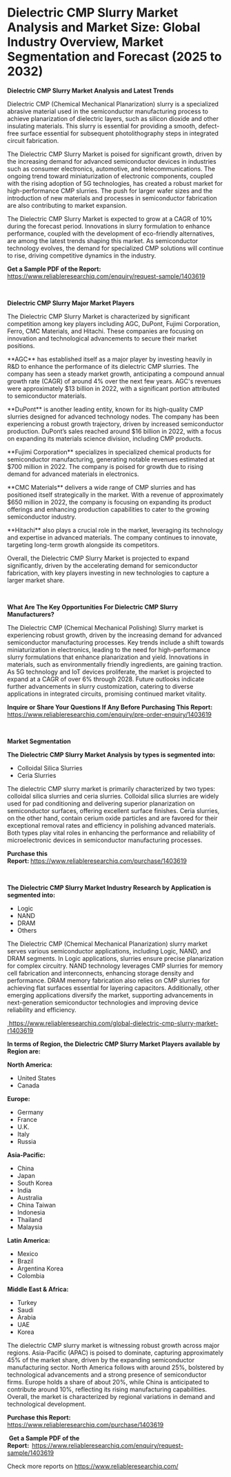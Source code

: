 <p><h1>Dielectric CMP Slurry Market Analysis and Market Size: Global Industry Overview, Market Segmentation and Forecast (2025 to 2032)</h1></p><p><strong>Dielectric CMP Slurry Market Analysis and Latest Trends</strong></p>
<p><p>Dielectric CMP (Chemical Mechanical Planarization) slurry is a specialized abrasive material used in the semiconductor manufacturing process to achieve planarization of dielectric layers, such as silicon dioxide and other insulating materials. This slurry is essential for providing a smooth, defect-free surface essential for subsequent photolithography steps in integrated circuit fabrication.</p><p>The Dielectric CMP Slurry Market is poised for significant growth, driven by the increasing demand for advanced semiconductor devices in industries such as consumer electronics, automotive, and telecommunications. The ongoing trend toward miniaturization of electronic components, coupled with the rising adoption of 5G technologies, has created a robust market for high-performance CMP slurries. The push for larger wafer sizes and the introduction of new materials and processes in semiconductor fabrication are also contributing to market expansion.</p><p>The Dielectric CMP Slurry Market is expected to grow at a CAGR of 10% during the forecast period. Innovations in slurry formulation to enhance performance, coupled with the development of eco-friendly alternatives, are among the latest trends shaping this market. As semiconductor technology evolves, the demand for specialized CMP solutions will continue to rise, driving competitive dynamics in the industry.</p></p>
<p><strong>Get a Sample PDF of the Report:&nbsp;</strong> <a href="https://www.reliableresearchiq.com/enquiry/request-sample/1403619?utm_campaign=1087&utm_medium=2&utm_source=Github&utm_content=ia&utm_term=13012025&utm_id=dielectric-cmp-slurry">https://www.reliableresearchiq.com/enquiry/request-sample/1403619</a></p>
<p>&nbsp;</p>
<p><strong>Dielectric CMP Slurry Major Market Players</strong></p>
<p><p>The Dielectric CMP Slurry Market is characterized by significant competition among key players including AGC, DuPont, Fujimi Corporation, Ferro, CMC Materials, and Hitachi. These companies are focusing on innovation and technological advancements to secure their market positions.</p><p>**AGC** has established itself as a major player by investing heavily in R&D to enhance the performance of its dielectric CMP slurries. The company has seen a steady market growth, anticipating a compound annual growth rate (CAGR) of around 4% over the next few years. AGC's revenues were approximately $13 billion in 2022, with a significant portion attributed to semiconductor materials.</p><p>**DuPont** is another leading entity, known for its high-quality CMP slurries designed for advanced technology nodes. The company has been experiencing a robust growth trajectory, driven by increased semiconductor production. DuPont’s sales reached around $16 billion in 2022, with a focus on expanding its materials science division, including CMP products.</p><p>**Fujimi Corporation** specializes in specialized chemical products for semiconductor manufacturing, generating notable revenues estimated at $700 million in 2022. The company is poised for growth due to rising demand for advanced materials in electronics.</p><p>**CMC Materials** delivers a wide range of CMP slurries and has positioned itself strategically in the market. With a revenue of approximately $650 million in 2022, the company is focusing on expanding its product offerings and enhancing production capabilities to cater to the growing semiconductor industry.</p><p>**Hitachi** also plays a crucial role in the market, leveraging its technology and expertise in advanced materials. The company continues to innovate, targeting long-term growth alongside its competitors.</p><p>Overall, the Dielectric CMP Slurry Market is projected to expand significantly, driven by the accelerating demand for semiconductor fabrication, with key players investing in new technologies to capture a larger market share.</p></p>
<p>&nbsp;</p>
<p><strong>What Are The Key Opportunities For Dielectric CMP Slurry Manufacturers?</strong></p>
<p><p>The Dielectric CMP (Chemical Mechanical Polishing) Slurry market is experiencing robust growth, driven by the increasing demand for advanced semiconductor manufacturing processes. Key trends include a shift towards miniaturization in electronics, leading to the need for high-performance slurry formulations that enhance planarization and yield. Innovations in materials, such as environmentally friendly ingredients, are gaining traction. As 5G technology and IoT devices proliferate, the market is projected to expand at a CAGR of over 6% through 2028. Future outlooks indicate further advancements in slurry customization, catering to diverse applications in integrated circuits, promising continued market vitality.</p></p>
<p><strong>Inquire or Share Your Questions If Any Before Purchasing This Report:</strong> <a href="https://www.reliableresearchiq.com/enquiry/pre-order-enquiry/1403619?utm_campaign=1087&utm_medium=2&utm_source=Github&utm_content=ia&utm_term=13012025&utm_id=dielectric-cmp-slurry">https://www.reliableresearchiq.com/enquiry/pre-order-enquiry/1403619</a></p>
<p>&nbsp;</p>
<p><strong>Market Segmentation</strong></p>
<p><strong>The Dielectric CMP Slurry Market Analysis by types is segmented into:</strong></p>
<p><ul><li>Colloidal Silica Slurries</li><li>Ceria Slurries</li></ul></p>
<p><p>The dielectric CMP slurry market is primarily characterized by two types: colloidal silica slurries and ceria slurries. Colloidal silica slurries are widely used for pad conditioning and delivering superior planarization on semiconductor surfaces, offering excellent surface finishes. Ceria slurries, on the other hand, contain cerium oxide particles and are favored for their exceptional removal rates and efficiency in polishing advanced materials. Both types play vital roles in enhancing the performance and reliability of microelectronic devices in semiconductor manufacturing processes.</p></p>
<p><strong>Purchase this Report:&nbsp;</strong><a href="https://www.reliableresearchiq.com/purchase/1403619?utm_campaign=1087&utm_medium=2&utm_source=Github&utm_content=ia&utm_term=13012025&utm_id=dielectric-cmp-slurry">https://www.reliableresearchiq.com/purchase/1403619</a></p>
<p>&nbsp;</p>
<p><strong>The Dielectric CMP Slurry Market Industry Research by Application is segmented into:</strong></p>
<p><ul><li>Logic</li><li>NAND</li><li>DRAM</li><li>Others</li></ul></p>
<p><p>The Dielectric CMP (Chemical Mechanical Planarization) slurry market serves various semiconductor applications, including Logic, NAND, and DRAM segments. In Logic applications, slurries ensure precise planarization for complex circuitry. NAND technology leverages CMP slurries for memory cell fabrication and interconnects, enhancing storage density and performance. DRAM memory fabrication also relies on CMP slurries for achieving flat surfaces essential for layering capacitors. Additionally, other emerging applications diversify the market, supporting advancements in next-generation semiconductor technologies and improving device reliability and efficiency.</p></p>
<p><a href="https://www.reliableresearchiq.com/global-dielectric-cmp-slurry-market-r1403619?utm_campaign=1087&utm_medium=2&utm_source=Github&utm_content=ia&utm_term=13012025&utm_id=dielectric-cmp-slurry">&nbsp;https://www.reliableresearchiq.com/global-dielectric-cmp-slurry-market-r1403619</a></p>
<p><strong>In terms of Region, the Dielectric CMP Slurry Market Players available by Region are:</strong></p>
<p>
    <p> <strong> North America: </strong>
        <ul>
            <li>United States</li>
            <li>Canada</li>
        </ul>
        </p> 
    <p> <strong> Europe: </strong>
        <ul>
            <li>Germany</li>
            <li>France</li>
            <li>U.K.</li>
            <li>Italy</li>
            <li>Russia</li>
        </ul>
        </p> 
    <p> <strong> Asia-Pacific: </strong>
        <ul>
            <li>China</li>
            <li>Japan</li>
            <li>South Korea</li>
            <li>India</li>
            <li>Australia</li>
            <li>China Taiwan</li>
            <li>Indonesia</li>
            <li>Thailand</li>
            <li>Malaysia</li>
        </ul>
        </p> 
    <p> <strong> Latin America: </strong>
        <ul>
            <li>Mexico</li>
            <li>Brazil</li>
            <li>Argentina Korea</li>
            <li>Colombia</li>
        </ul>
        </p> 
    <p> <strong> Middle East & Africa: </strong>
        <ul>
            <li>Turkey</li>
            <li>Saudi</li>
            <li>Arabia</li>
            <li>UAE</li>
            <li>Korea</li>
        </ul>
    </p>
    </p>
<p><p>The dielectric CMP slurry market is witnessing robust growth across major regions. Asia-Pacific (APAC) is poised to dominate, capturing approximately 45% of the market share, driven by the expanding semiconductor manufacturing sector. North America follows with around 25%, bolstered by technological advancements and a strong presence of semiconductor firms. Europe holds a share of about 20%, while China is anticipated to contribute around 10%, reflecting its rising manufacturing capabilities. Overall, the market is characterized by regional variations in demand and technological development.</p></p>
<p><strong>Purchase this Report: </strong><a href="https://www.reliableresearchiq.com/purchase/1403619?utm_campaign=1087&utm_medium=2&utm_source=Github&utm_content=ia&utm_term=13012025&utm_id=dielectric-cmp-slurry">https://www.reliableresearchiq.com/purchase/1403619</a></p>
<p>&nbsp;<strong>Get a Sample PDF of the Report:&nbsp;&nbsp;</strong><a href="https://www.reliableresearchiq.com/enquiry/request-sample/1403619?utm_campaign=1087&utm_medium=2&utm_source=Github&utm_content=ia&utm_term=13012025&utm_id=dielectric-cmp-slurry">https://www.reliableresearchiq.com/enquiry/request-sample/1403619</a></p>
<p><strong></strong></p>
<p>Check more reports on <a href="https://www.reliableresearchiq.com/?utm_campaign=1087&utm_medium=2&utm_source=Github&utm_content=ia&utm_term=13012025&utm_id=dielectric-cmp-slurry">https://www.reliableresearchiq.com/</a></p>